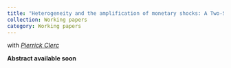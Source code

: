 ```yaml
---
title: "Heterogeneity and the amplification of monetary shocks: A Two-Sectors TANK model"
collection: Working papers
category: Working papers
---
```


with [*Pierrick Clerc*](https://sites.google.com/site/pierrickclerc/)

**Abstract available soon**
